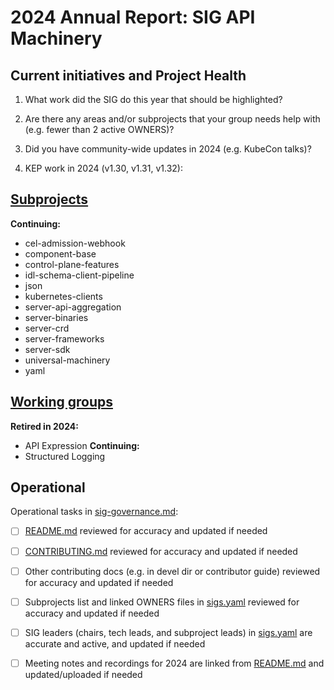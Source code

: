 # 2024 Annual Report: SIG API Machinery

## Current initiatives and Project Health

1. What work did the SIG do this year that should be highlighted?

<!--
   Some example items that might be worth highlighting:
   - Major KEP advancement
   - Important initiatives that aren't tracked via KEPs
   - Paying down significant tech debt
   - Governance and leadership changes
-->

2. Are there any areas and/or subprojects that your group needs help with (e.g. fewer than 2 active OWNERS)?


3. Did you have community-wide updates in 2024 (e.g. KubeCon talks)?

<!--
  Examples include links to email, slides, or recordings.
-->

4. KEP work in 2024 (v1.30, v1.31, v1.32):
<!--
   TODO: Uncomment the following auto-generated list of KEPs, once reviewed & updated for correction.

   Note: This list is generated from the KEP metadata in kubernetes/enhancements repository.
      If you find any discrepancy in the generated list here, please check the KEP metadata.
      Please raise an issue in kubernetes/community, if the KEP metadata is correct but the generated list is incorrect.
-->

<!-- 
  - Alpha
    - [3962 - Mutating Admission Policies](https://github.com/kubernetes/enhancements/tree/master/keps/sig-api-machinery/3962-mutating-admission-policies) - v1.32
    - [4222 - CBOR Serializer](https://github.com/kubernetes/enhancements/tree/master/keps/sig-api-machinery/4222-cbor-serializer) - v1.32
    - [4346 - Add Informer Metrics](https://github.com/kubernetes/enhancements/tree/master/keps/sig-api-machinery/4346-informer-metrics) - v1.30
    - [4355 - Coordinated Leader Election](https://github.com/kubernetes/enhancements/tree/master/keps/sig-api-machinery/4355-coordinated-leader-election) - v1.31
    - [4460 - Enable per-request Read/Write Deadline](https://github.com/kubernetes/enhancements/tree/master/keps/sig-api-machinery/4460-per-request-deadline) - v1.31

  - Beta
    - [2339 - StorageVersion API for HA API servers](https://github.com/kubernetes/enhancements/tree/master/keps/sig-api-machinery/2339-storageversion-api-for-ha-api-servers) - v1.30
    - [2340 - Consistent Reads from Cache](https://github.com/kubernetes/enhancements/tree/master/keps/sig-api-machinery/2340-Consistent-reads-from-cache) - v1.31
    - [3157 - Allow informers for getting a stream of data instead of chunking](https://github.com/kubernetes/enhancements/tree/master/keps/sig-api-machinery/3157-watch-list) - v1.32
    - [4008 - CRD Validation Ratcheting](https://github.com/kubernetes/enhancements/tree/master/keps/sig-api-machinery/4008-crd-ratcheting) - v1.30
    - [4192 - Move Storage Version Migrator in-tree](https://github.com/kubernetes/enhancements/tree/master/keps/sig-api-machinery/4192-svm-in-tree) - v1.32
    - [4568 - Resilient watchcache initialization](https://github.com/kubernetes/enhancements/tree/master/keps/sig-api-machinery/4568-resilient-watchcache-initialization) - v1.31

  - Stable
    - [3352 - Aggregated Discovery](https://github.com/kubernetes/enhancements/tree/master/keps/sig-api-machinery/3352-aggregated-discovery) - v1.30
    - [3488 - CEL for Admission Control](https://github.com/kubernetes/enhancements/tree/master/keps/sig-api-machinery/3488-cel-admission-control) - 1.30
    - [3716 - Admission Webhook Match Conditions](https://github.com/kubernetes/enhancements/tree/master/keps/sig-api-machinery/3716-admission-webhook-match-conditions) - v1.30
    - [4006 - Transition from SPDY to Websockets](https://github.com/kubernetes/enhancements/tree/master/keps/sig-api-machinery/4006-transition-spdy-to-websockets) - v1.32
    - [4020 - Unknown Version Interoperability Proxy](https://github.com/kubernetes/enhancements/tree/master/keps/sig-api-machinery/4020-unknown-version-interoperability-proxy) - v1.30
    - [4358 - Custom Resource Field Selectors](https://github.com/kubernetes/enhancements/tree/master/keps/sig-api-machinery/4358-custom-resource-field-selectors) - v1.32
    - [4420 - Retry Generate Name](https://github.com/kubernetes/enhancements/tree/master/keps/sig-api-machinery/4420-retry-generate-name) - v1.32 -->

## [Subprojects](https://git.k8s.io/community/sig-api-machinery#subprojects)


**Continuing:**
  - cel-admission-webhook
  - component-base
  - control-plane-features
  - idl-schema-client-pipeline
  - json
  - kubernetes-clients
  - server-api-aggregation
  - server-binaries
  - server-crd
  - server-frameworks
  - server-sdk
  - universal-machinery
  - yaml

## [Working groups](https://git.k8s.io/community/sig-api-machinery#working-groups)

**Retired in 2024:**
 - API Expression
**Continuing:**
 - Structured Logging

## Operational

Operational tasks in [sig-governance.md]:
- [ ] [README.md] reviewed for accuracy and updated if needed
- [ ] [CONTRIBUTING.md] reviewed for accuracy and updated if needed
- [ ] Other contributing docs (e.g. in devel dir or contributor guide) reviewed for accuracy and updated if needed
- [ ] Subprojects list and linked OWNERS files in [sigs.yaml] reviewed for accuracy and updated if needed
- [ ] SIG leaders (chairs, tech leads, and subproject leads) in [sigs.yaml] are accurate and active, and updated if needed
- [ ] Meeting notes and recordings for 2024 are linked from [README.md] and updated/uploaded if needed


[CONTRIBUTING.md]: https://git.k8s.io/community/sig-api-machinery/CONTRIBUTING.md
[sig-governance.md]: https://git.k8s.io/community/committee-steering/governance/sig-governance.md
[README.md]: https://git.k8s.io/community/sig-api-machinery/README.md
[sigs.yaml]: https://git.k8s.io/community/sigs.yaml
[devel]: https://git.k8s.io/community/contributors/devel/README.md

